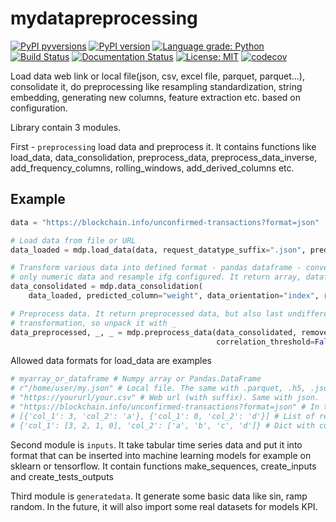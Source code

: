 # mydatapreprocessing

[![PyPI pyversions](https://img.shields.io/pypi/pyversions/mydatapreprocessing.svg)](https://pypi.python.org/pypi/mydatapreprocessing/) [![PyPI version](https://badge.fury.io/py/mydatapreprocessing.svg)](https://badge.fury.io/py/mydatapreprocessing) [![Language grade: Python](https://img.shields.io/lgtm/grade/python/g/Malachov/mydatapreprocessing.svg?logo=lgtm&logoWidth=18)](https://lgtm.com/projects/g/Malachov/mydatapreprocessing/context:python) [![Build Status](https://travis-ci.com/Malachov/mydatapreprocessing.svg?branch=master)](https://travis-ci.com/Malachov/mydatapreprocessing) [![Documentation Status](https://readthedocs.org/projects/mydatapreprocessing/badge/?version=master)](https://mydatapreprocessing.readthedocs.io/en/master/?badge=master) [![License: MIT](https://img.shields.io/badge/License-MIT-yellow.svg)](https://opensource.org/licenses/MIT) [![codecov](https://codecov.io/gh/Malachov/mydatapreprocessing/branch/master/graph/badge.svg)](https://codecov.io/gh/Malachov/mydatapreprocessing)

Load data web link or local file(json, csv, excel file, parquet, parquet...), consolidate it, do preprocessing like resampling standardization, string embedding, generating new columns, feature extraction etc. based on configuration.

Library contain 3 modules.

First - `preprocessing` load data and preprocess it. It contains functions like load_data, data_consolidation, preprocess_data, preprocess_data_inverse, add_frequency_columns, rolling_windows, add_derived_columns etc.

## Example

```python
data = "https://blockchain.info/unconfirmed-transactions?format=json"

# Load data from file or URL
data_loaded = mdp.load_data(data, request_datatype_suffix=".json", predicted_table='txs')

# Transform various data into defined format - pandas dataframe - convert to numeric if possible, keep
# only numeric data and resample ifg configured. It return array, dataframe
data_consolidated = mdp.data_consolidation(
    data_loaded, predicted_column="weight", data_orientation="index", remove_nans_threshold=0.9, remove_nans_or_replace='interpolate')

# Preprocess data. It return preprocessed data, but also last undifferenced value and scaler for inverse
# transformation, so unpack it with _
data_preprocessed, _, _ = mdp.preprocess_data(data_consolidated, remove_outliers=True, smoothit=False,
                                              correlation_threshold=False, data_transform=False, standardizeit='standardize')

```

Allowed data formats for load_data are examples

```python
# myarray_or_dataframe # Numpy array or Pandas.DataFrame
# r"/home/user/my.json" # Local file. The same with .parquet, .h5, .json or .xlsx. On windows it's necessary to use raw string - 'r' in front of string because of escape symbols \
# "https://yoururl/your.csv" # Web url (with suffix). Same with json.
# "https://blockchain.info/unconfirmed-transactions?format=json" # In this case you have to specify also 'request_datatype_suffix': "json", 'data_orientation': "index", 'predicted_table': 'txs',
# [{'col_1': 3, 'col_2': 'a'}, {'col_1': 0, 'col_2': 'd'}] # List of records
# {'col_1': [3, 2, 1, 0], 'col_2': ['a', 'b', 'c', 'd']} # Dict with colums or rows (index) - necessary to setup data_orientation!
```

Second module is `inputs`. It take tabular time series data and put it into format that can be inserted into machine learning models for example on sklearn or tensorflow. It contain functions make_sequences, create_inputs and create_tests_outputs

Third module is `generatedata`. It generate some basic data like sin, ramp random. In the future, it will also import some real datasets for models KPI.
